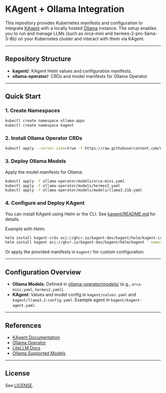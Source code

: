# KAgent + Ollama Integration

This repository provides Kubernetes manifests and configuration to integrate [KAgent](https://kagent.dev/) with a locally hosted [Ollama](https://ollama.com/) instance. The setup enables you to run and manage LLMs (such as orca-mini and hermes-2-pro-llama-3-8b) on your Kubernetes cluster and interact with them via KAgent.

---

## Repository Structure

- **kagent/**: KAgent Helm values and configuration manifests.
- **ollama-operator/**: CRDs and model manifests for Ollama Operator.

---

## Quick Start

### 1. Create Namespaces

```bash
kubectl create namespace ollama-apps
kubectl create namespace kagent
```

### 2. Install Ollama Operator CRDs

```bash
kubectl apply --server-side=true -f https://raw.githubusercontent.com/nekomeowww/ollama-operator/v0.10.1/dist/install.yaml
```

### 3. Deploy Ollama Models

Apply the model manifests for Ollama:

```bash
kubectl apply -f ollama-operator/models/orca-mini.yaml
kubectl apply -f ollama-operator/models/hermes2.yaml
kubectl apply -f ollama-operator/models/models/llama3.21b.yaml
```

### 4. Configure and Deploy KAgent

You can install KAgent using Helm or the CLI. See [kagent/README.md](kagent/README.md) for details.

Example with Helm:

```bash
helm install kagent-crds oci://ghcr.io/kagent-dev/kagent/helm/kagent-crds --namespace kagent --create-namespace
helm install kagent oci://ghcr.io/kagent-dev/kagent/helm/kagent --namespace kagent --values values.yaml
```

Or apply the provided manifests in `kagent/` for custom configuration.

---

## Configuration Overview

- **Ollama Models**: Defined in [ollama-operator/models/](ollama-operator/models/) (e.g., `orca-mini.yaml`, `hermes2.yaml`).
- **KAgent**: Values and model config in `kagent/values.yaml` and `kagent/llama3.2-config.yaml`. Example agent in `kagent/kagent-agent.yaml`.

---

## References

- [KAgent Documentation](https://kagent.dev/docs/)
- [Ollama Operator](https://github.com/nekomeowww/ollama-operator)
- [LiteLLM Docs](https://docs.litellm.ai/docs/)
- [Ollama Supported Models](https://docs.litellm.ai/docs/providers/ollama)

---

## License

See [LICENSE](LICENSE).

